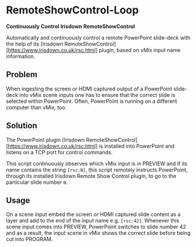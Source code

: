 
RemoteShowControl-Loop
======================

**Continuously Control Irisdown RemoteShowControl**

Automatically and continuously control a remote
PowerPoint slide-deck with the help of its [Irisdown
RemoteShowControl][https://www.irisdown.co.uk/rsc.html] plugin,
based on vMix input name information.

Problem
-------

When ingesting the screen or HDMI captured output of a PowerPoint
slide-deck into vMix scene inputs one has to ensure that the correct
slide is selected within PowerPoint. Often, PowerPoint is running on a
different computer than vMix, too.

Solution
--------

The PowerPoint plugin [Irisdown
RemoteShowControl][https://www.irisdown.co.uk/rsc.html] is installed
into PowerPoint and listens on a TCP port for control commands.

This script continuously observes which vMix input is in PREVIEW and if
its name contains the string `[rsc:N]`, this script remotely instructs
PowerPoint, through its installed Irisdown Remote Show Control plugin,
to go to the particular slide number `N`.

Usage
-----

On a scene input embed the screen or HDMI captured slide content as a
layer and add to the end of the input name e.g. `[rsc:42]`. Whenever
this scene input comes into PREVIEW, PowerPoint switches to slide number
42 and as a result, the input scene in vMix shows the correct slide
before being cut into PROGRAM.

